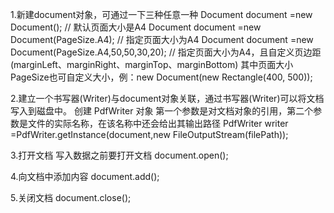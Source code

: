 1.新建document对象，可通过一下三种任意一种
Document document =new Document(); // 默认页面大小是A4
Document document =new Document(PageSize.A4); // 指定页面大小为A4
Document document =new Document(PageSize.A4,50,50,30,20); // 指定页面大小为A4，且自定义页边距(marginLeft、marginRight、marginTop、marginBottom)
其中页面大小PageSize也可自定义大小，例：new Document(new Rectangle(400, 500));

2.建立一个书写器(Writer)与document对象关联，通过书写器(Writer)可以将文档写入到磁盘中。
创建 PdfWriter 对象 第一个参数是对文档对象的引用，第二个参数是文件的实际名称，在该名称中还会给出其输出路径
PdfWriter writer =PdfWriter.getInstance(document,new FileOutputStream(filePath));

3.打开文档
写入数据之前要打开文档
document.open();

4.向文档中添加内容
document.add();

5.关闭文档
document.close();